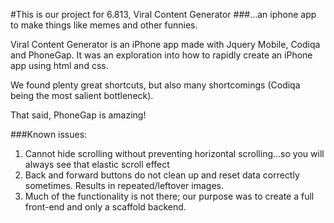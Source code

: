 #This is our project for 6.813, Viral Content Generator
###...an iphone app to make things like memes and other funnies.


Viral Content Generator is an iPhone app made with Jquery Mobile, Codiqa and PhoneGap.
It was an exploration into how to rapidly create an iPhone app using html and css.

We found plenty great shortcuts, but also many shortcomings (Codiqa being the most salient bottleneck).

That said, PhoneGap is amazing!

###Known issues:
1. Cannot hide scrolling without preventing horizontal scrolling...so you will always see that elastic scroll effect
2. Back and forward buttons do not clean up and reset data correctly sometimes. Results in repeated/leftover images.
3. Much of the functionality is not there; our purpose was to create a full front-end and only a scaffold backend.
